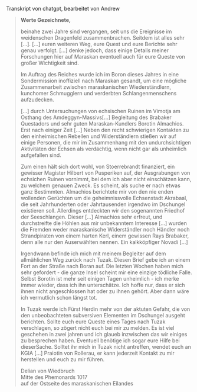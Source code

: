 Transkript von chatgpt, bearbeitet von Andrew

> **Werte Gezeichnete,**
> 
> beinahe zwei Jahre sind vergangen, seit uns die Ereignisse im weidenschen Dragenfeld zusammenbrachen. Seitdem ist alles sehr [...].
> [...] euren weiteren Weg, eure Quest und eure Berichte sehr genau verfolgt.
> [...] denke jedoch, dass einige Details meiner Forschungen hier auf Maraskan eventuell auch für eure Queste von großer Wichtigkeit sind.
> 
> Im Auftrag des Reiches wurde ich im Boron dieses Jahres in eine Sondermission inoffiziell nach Maraskan gesandt, um eine mögliche Zusammenarbeit zwischen maraskanischen Wiederständlern, kunchomer Schmugglern und verderbten Schlangenmenschens aufzudecken.
> 
> [...] durch Untersuchungen von echsischen Ruinen im Vimotja am Osthang des Amdeggyn-Massivs[...] Begleitung des Brabaker Questadors und sehr guten Maraskan-Kundlers Borotin Almachios. Erst nach einiger Zeit [...] Neben den recht schwierigen Kontakten zu den einheimischen Rebellen und Widerständlern stießen wir auf einige Personen, die mir im Zusammenhang mit den undurchsichtigen Aktivitäten der Echsen als verdächtig, wenn nicht gar als unheimlich aufgefallen sind.
> 
> Zum einen hält sich dort wohl, von Stoerrebrandt finanziert, ein gewisser Magister Hilbert von Pusperiken auf, der Ausgrabungen von echsichen Ruinen vornimmt, bei dem ich aber nicht einschätzen kann, zu welchem genauen Zweck. Es scheint, als suche er nach etwas ganz Bestimmten. Almachios berichtete mir von den nie enden wollenden Gerüchten um die geheimnissvolle Echsenstadt Akrabaal, die seit Jahrhunderten oder Jahrtausenden irgendwo im Dschungel existieren soll. Allerdings entdeckten wir den sogenannten Friedhof der Seeschlangen. Dieser [...] Almachios sehr erfreut, und durchstreifte die Höhlen aus mir unbekanntem Interesse [...] wurden die Fremden weder maraskanische Widerständler noch Händler noch Strandpiraten von einem harten Kerl, einem gewissen Rays Brabaker, denn alle nur den Auserwählten nennen. Ein kalkköpfiger Novadi [...]
> 
> Irgendwann befinde ich mich mit meinem Begleiter auf dem allmählichen Weg zurück nach Tuzak. Diesen Brief gebe ich an einem Fort an der Straße nach Boran auf. Die letzten Wochen haben mich sehr gefordert - die ganze Insel scheint mir eine einzige tödliche Falle. Selbst Borotin ist mehr seit einigen Tagen unheimlich - ich merke immer wieder, dass ich ihn unterschätze. Ich hoffe nur, dass er sich ihnen nicht angeschlossen hat oder zu ihnen gehört. Aber dann wäre ich vermutlich schon längst tot.
> 
> In Tuzak werde ich Fürst Herdin mehr von der aktuten Gefahr, die von den unbeobachteten subversiven Elementen im Dschungel ausgeht berichten. Sollte euch eure Queste eines Tages nach Tuzak verschlagen, so zögert nicht euch bei mir zu melden. Es ist viel geschehen in zwei jahren und ich glaueb inzwischen das wir einiges zu besprechen haben. Eventuell benötige ich sogar eure Hilfe bei dieserSache.
> Solltet ihr mich in Tuzak nicht antreffen, wendet euch an KGIA [...] Praiotin von Rollerau, er kann jederzeit Kontakt zu mir herstellen und euch zu mir führen.
>  
> Delian von Wiedbruch  
> Mitte des Phemonards 1017  
> auf der Ostseite des maraskanischen Eilandes 
